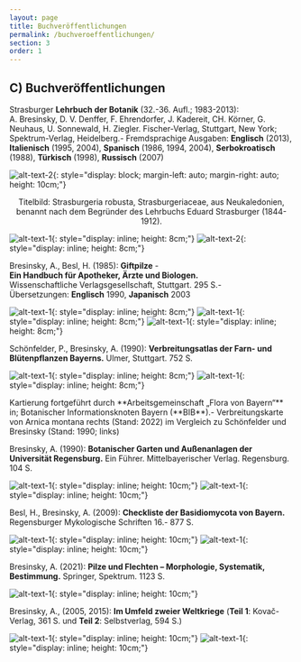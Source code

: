 ```yaml
---
layout: page
title: Buchveröffentlichungen
permalink: /buchveroeffentlichungen/
section: 3
order: 1
---
```


## C) Buchveröffentlichungen

<span class="kapitaelchen">Strasburger</span> **Lehrbuch der Botanik** (32.-36. Aufl.; 1983-2013):<br>
<span class="kapitaelchen">A. Bresinsky, D. V. Denffer, F. Ehrendorfer, J. Kadereit, CH. Körner, G. Neuhaus, U. Sonnewald, H. Ziegler.</span> Fischer-Verlag, Stuttgart, New York; Spektrum-Verlag, Heidelberg.- Fremdsprachige Ausgaben: **Englisch** (2013), **Italienisch** (1995, 2004), **Spanisch** (1986, 1994, 2004), **Serbokroatisch** (1988), **Türkisch** (1998), **Russisch** (2007)

![alt-text-2]({{site.baseurl}}/assets/img/strasburger.jpeg){: style="display: block; margin-left: auto; margin-right: auto; height: 10cm;"}

<p style="text-align: center;">
Titelbild: Strasburgeria robusta, Strasburgeriaceae, aus Neukaledonien, benannt nach dem Begründer des Lehrbuchs <span class="kapitaelchen">Eduard Strasburger</span> (1844-1912).
</p>

![alt-text-1]({{site.baseurl}}/assets/img/strasburger_plant.jpeg){: style="display: inline; height: 8cm;"}
![alt-text-2]({{site.baseurl}}/assets/img/strasburger_russian.jpeg){: style="display: inline; height: 8cm;"}

<span class="kapitaelchen">Bresinsky, A., Besl, H. </span>(1985): **Giftpilze** -<br>
**Ein Handbuch für Apotheker, Ärzte und Biologen.**<br>
Wissenschaftliche Verlagsgesellschaft, Stuttgart. 295 S.-<br>
Übersetzungen: **Englisch** 1990, **Japanisch** 2003

![alt-text-1]({{site.baseurl}}/assets/img/giftpilze.jpeg){: style="display: inline; height: 8cm;"}
![alt-text-1]({{site.baseurl}}/assets/img/poisonusfungi.jpeg){: style="display: inline; height: 8cm;"}
![alt-text-1]({{site.baseurl}}/assets/img/poisonusfungi_japanese.jpeg){: style="display: inline; height: 8cm;"}

<span class="kapitaelchen">Schönfelder, P., Bresinsky, A.</span> (1990): **Verbreitungsatlas der Farn- und Blütenpflanzen Bayerns.** Ulmer, Stuttgart. 752 S.

![alt-text-1]({{site.baseurl}}/assets/img/verbreitunsatlas_bayern.jpeg){: style="display: inline; height: 8cm;"}
![alt-text-1]({{site.baseurl}}/assets/img/flora_von_bayern.gif){: style="display: inline; height: 8cm;"}

<span class="box">
Kartierung fortgeführt durch **Arbeitsgemeinschaft „Flora von Bayern“** in; Botanischer Informationsknoten Bayern (**BIB**).- Verbreitungskarte von Arnica montana rechts (Stand: 2022) im Vergleich zu Schönfelder und Bresinsky (Stand: 1990; links)
</span>

<span class="kapitaelchen">Bresinsky, A.</span> (1990): **Botanischer Garten und Außenanlagen der Universität Regensburg.** Ein Führer. Mittelbayerischer Verlag. Regensburg. 104 S.

![alt-text-1]({{site.baseurl}}/assets/img/botanischer_garten.jpeg){: style="display: inline; height: 10cm;"}
![alt-text-1]({{site.baseurl}}/assets/img/botanischer_garten_regensburg.jpeg){: style="display: inline; height: 10cm;"}

<span class="kapitaelchen">Besl, H., Bresinsky, A.</span> (2009): **Checkliste der Basidiomycota von Bayern.** Regensburger Mykologische Schriften 16.- 877 S.

![alt-text-1]({{site.baseurl}}/assets/img/Basidiomycota.jpeg){: style="display: inline; height: 10cm;"}
![alt-text-1]({{site.baseurl}}/assets/img/Florenregionen.jpeg){: style="display: inline; height: 10cm;"}

<span class="kapitaelchen">Bresinsky, A.</span> (2021): **Pilze und Flechten – Morphologie, Systematik, Bestimmung.** Springer, Spektrum. 1123 S.

![alt-text-1]({{site.baseurl}}/assets/img/Pilze_und_Flechten.jpeg){: style="display: inline; height: 10cm;"}

<span class="kapitaelchen">Bresinsky, A.</span>, (2005, 2015): **Im Umfeld zweier Weltkriege** (**Teil 1**: Kovač-Verlag, 361 S. und **Teil 2**: Selbstverlag, 594 S.)

![alt-text-1]({{site.baseurl}}/assets/img/Im_Umfeld_zweier_Weltkriege_1.jpeg){: style="display: inline; height: 10cm;"}
![alt-text-1]({{site.baseurl}}/assets/img/Im_Umfeld_zweier_Weltkriege_2.jpeg){: style="display: inline; height: 10cm;"}
